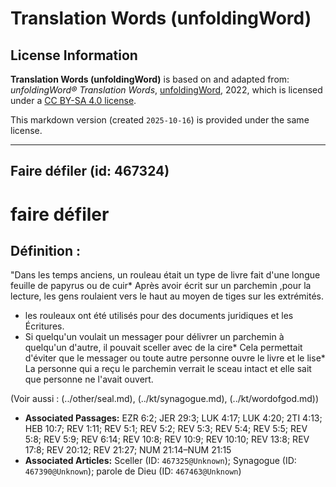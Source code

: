 # Translation Words (unfoldingWord)

## License Information

**Translation Words (unfoldingWord)** is based on and adapted from: _unfoldingWord® Translation Words_, [unfoldingWord](https://unfoldingword.org/utw), 2022, which is licensed under a [CC BY-SA 4.0 license](https://creativecommons.org/licenses/by-sa/4.0/legalcode.en).

This markdown version (created `2025-10-16`) is provided under the same license.



--------------------------------

## Faire défiler (id: 467324)

faire défiler
=============

Définition :
------------

"Dans les temps anciens, un rouleau était un type de livre fait d'une longue feuille de papyrus ou de cuir\* Après avoir écrit sur un parchemin ,pour la lecture, les gens roulaient vers le haut au moyen de tiges sur les extrémités.

* les rouleaux ont été utilisés pour des documents juridiques et les Écritures.
* Si quelqu'un voulait un messager pour délivrer un parchemin à quelqu'un d'autre, il pouvait sceller avec de la cire\* Cela permettait d'éviter que le messager ou toute autre personne ouvre le livre et le lise\* La personne qui a reçu le parchemin verrait le sceau intact et elle sait que personne ne l'avait ouvert.

(Voir aussi : (../other/seal.md), (../kt/synagogue.md), (../kt/wordofgod.md))

* **Associated Passages:** EZR 6:2; JER 29:3; LUK 4:17; LUK 4:20; 2TI 4:13; HEB 10:7; REV 1:11; REV 5:1; REV 5:2; REV 5:3; REV 5:4; REV 5:5; REV 5:8; REV 5:9; REV 6:14; REV 10:8; REV 10:9; REV 10:10; REV 13:8; REV 17:8; REV 20:12; REV 21:27; NUM 21:14–NUM 21:15
* **Associated Articles:** Sceller (ID: `467325@Unknown`); Synagogue (ID: `467390@Unknown`); parole de Dieu (ID: `467463@Unknown`)

